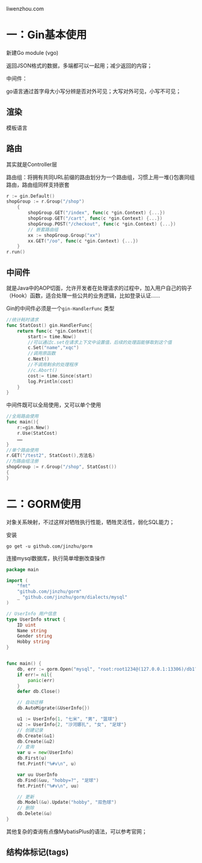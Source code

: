 liwenzhou.com

# 一：Gin基本使用

新建Go module (vgo)

返回JSON格式的数据，多端都可以一起用；减少返回的内容；



中间件：

go语言通过首字母大小写分辨是否对外可见；大写对外可见，小写不可见；

## 渲染

模板语言

## 路由

其实就是Controller层

路由组：将拥有共同URL前缀的路由划分为一个路由组，习惯上用一堆{}包裹同组路由，路由组同样支持嵌套

```go
r := gin.Default()
shopGroup := r.Group("/shop")
	{
		shopGroup.GET("/index", func(c *gin.Context) {...})
		shopGroup.GET("/cart", func(c *gin.Context) {...})
		shopGroup.POST("/checkout", func(c *gin.Context) {...})
		// 嵌套路由组
		xx := shopGroup.Group("xx")
		xx.GET("/oo", func(c *gin.Context) {...})
	}
r.run()
```

## 中间件

就是Java中的AOP切面，允许开发者在处理请求的过程中，加入用户自己的钩子（Hook）函数，适合处理一些公共的业务逻辑，比如登录认证……

Gin的中间件必须是一个` gin-HandlerFunc ` 类型

```go
//统计耗时请求
func StatCost() gin.HandlerFunc{
    return func(c *gin.Context){
        start:= time.Now()
        //可以通过c.set在请求上下文中设置值，后续的处理函能够取到这个值
        c.Set("name","xqc")
        //调用原函数
        c.Next()
        //不调用剩余的处理程序
        //c.Abort()
        cost:= time.Since(start)
        log.Println(cost)
    }
}
```

中间件既可以全局使用，又可以单个使用

```go
//全局路由使用
func main(){
    r:=gin.New()
    r.Use(StatCost)
    ……
}
//单个路由使用
r.GET("/test2", StatCost(),方法名)
//为路由组注册
shopGroup := r.Group("/shop", StatCost())
{
}
```



# 二：GORM使用

对象关系映射，不过这样对牺牲执行性能，牺牲灵活性，弱化SQL能力；

安装

```shell
go get -u github.com/jinzhu/gorm
```

连接mysql数据库，执行简单增删改查操作

```go
package main

import (
	"fmt"
	"github.com/jinzhu/gorm"
	_ "github.com/jinzhu/gorm/dialects/mysql"
)

// UserInfo 用户信息
type UserInfo struct {
	ID uint
	Name string
	Gender string
	Hobby string
}


func main() {
	db, err := gorm.Open("mysql", "root:root1234@(127.0.0.1:13306)/db1?charset=utf8mb4&parseTime=True&loc=Local")
	if err!= nil{
		panic(err)
	}
	defer db.Close()

	// 自动迁移
	db.AutoMigrate(&UserInfo{})

	u1 := UserInfo{1, "七米", "男", "篮球"}
	u2 := UserInfo{2, "沙河娜扎", "女", "足球"}
	// 创建记录
	db.Create(&u1)
	db.Create(&u2)
	// 查询
	var u = new(UserInfo)
	db.First(u)
	fmt.Printf("%#v\n", u)

	var uu UserInfo
	db.Find(&uu, "hobby=?", "足球")
	fmt.Printf("%#v\n", uu)

	// 更新
	db.Model(&u).Update("hobby", "双色球")
	// 删除
	db.Delete(&u)
}
```

其他复杂的查询有点像MybatisPlus的语法，可以参考官网；

## 结构体标记(tags)

